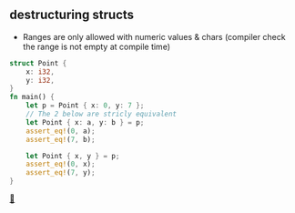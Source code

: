 ## destructuring structs
* Ranges are only allowed with numeric values & chars (compiler check the range is not empty at compile time)

```rust
struct Point {
    x: i32,
    y: i32,
}
fn main() {
    let p = Point { x: 0, y: 7 };
    // The 2 below are stricly equivalent
    let Point { x: a, y: b } = p;
    assert_eq!(0, a);
    assert_eq!(7, b);

    let Point { x, y } = p;
    assert_eq!(0, x);
    assert_eq!(7, y);
}
```

[📒](https://doc.rust-lang.org/book/ch18-03-pattern-syntax.html#destructuring-structs)
